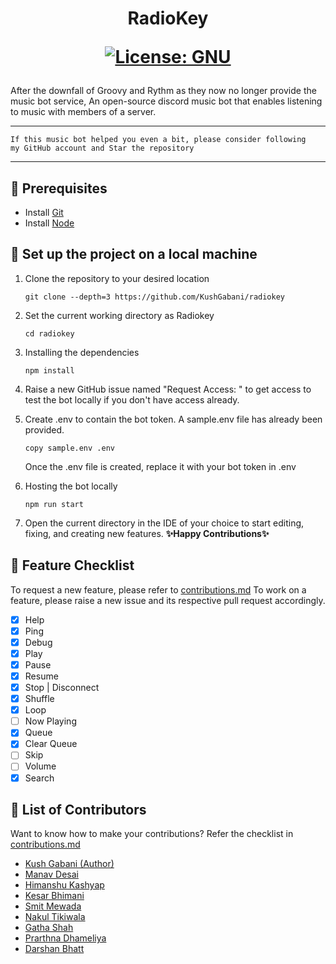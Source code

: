 <h1 align="center">

RadioKey

[![License: GNU](https://img.shields.io/badge/License-GNU-green.svg)](https://opensource.org/licenses/gpl-license)

</h1>

After the downfall of Groovy and Rythm as they now no longer provide the music bot service, An open-source discord music bot that enables listening to music with members of a server.

---

```
If this music bot helped you even a bit, please consider following
my GitHub account and Star the repository
```

---

## 🎡 Prerequisites
- Install [Git](https://git-scm.com/downloads)
- Install [Node](https://nodejs.org/en/download/)

## 🚀 Set up the project on a local machine
1. Clone the repository to your desired location
    ```shell
    git clone --depth=3 https://github.com/KushGabani/radiokey
    ```
2. Set the current working directory as Radiokey
    ```shell
    cd radiokey
    ```
3. Installing the dependencies
    ```shell
    npm install
    ```
   
4. Raise a new GitHub issue named "Request Access: <your name>" to get access to test the bot locally if you don't have access already.

5. Create .env to contain the bot token. A sample.env file has already been provided.
    ```shell
    copy sample.env .env
    ```
    Once the .env file is created, replace it with your bot token in .env 

6. Hosting the bot locally
    ```shell
    npm run start
    ```

7. Open the current directory in the IDE of your choice to start editing, fixing, and creating new features. **✨Happy Contributions✨**

## 💎 Feature Checklist
To request a new feature, please refer to [contributions.md](https://github.com/KushGabani/radiokey/blob/main/Contributions.md)
To work on a feature, please raise a new issue and its respective pull request accordingly.
- [x] Help
- [x] Ping
- [x] Debug
- [x] Play
- [x] Pause
- [x] Resume
- [x] Stop | Disconnect
- [x] Shuffle
- [x] Loop
- [ ] Now Playing
- [x] Queue
- [x] Clear Queue
- [ ] Skip
- [ ] Volume
- [x] Search

## 🌟 List of Contributors
Want to know how to make your contributions? Refer the checklist in [contributions.md](https://github.com/KushGabani/radiokey/blob/main/Contributions.md)
- [Kush Gabani (Author)](https://github.com/KushGabani/)
- [Manav Desai](https://github.com/ManavD522/)
- [Himanshu Kashyap](https://github.com/thehimanshukashyap/)
- [Kesar Bhimani](https://github.com/KesarBhimani/)
- [Smit Mewada](https://github.com/SmitMewada/)
- [Nakul Tikiwala](https://github.com/NakulTikiwala)
- [Gatha Shah](https://github.com/alwaysstaycalm24)
- [Prarthna Dhameliya](https://github.com/prarthnadhameliya)
- [Darshan Bhatt](https://github.com/DarshanBhatt41)